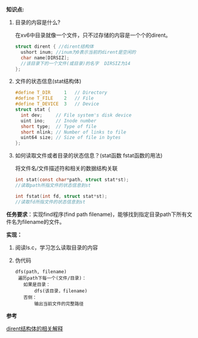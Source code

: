 **知识点:** 

1. 目录的内容是什么?

   在xv6中目录就像一个文件，只不过存储的内容是一个个的dirent。

    ```c
    struct dirent { //dirent结构体
      ushort inum; //inum为0表示当前的dirent是空闲的
      char name[DIRSIZ]; 
      //该目录下的一个文件(或目录)的名字  DIRSIZ为14
    }; 
    ```

2. 文件的状态信息(stat结构体)

   ```c
   #define T_DIR     1   // Directory
   #define T_FILE    2   // File
   #define T_DEVICE  3   // Device
   struct stat {
     int dev;     // File system's disk device
     uint ino;    // Inode number
     short type;  // Type of file   
     short nlink; // Number of links to file
     uint64 size; // Size of file in bytes
   };
   ```

3. 如何读取文件或者目录的状态信息？(stat函数 fstat函数的用法)

   将文件名/文件描述符和相关的数据结构关联

   ```c
   int stat(const char*path, struct stat*st);
   //读取path所指文件的状态信息到st
   
   int fstat(int fd, struct stat*st);
   //读取fd所指文件的状态信息到st
   ```

**任务要求**：实现find程序(find path filename)，能够找到指定目录path下所有文件名为filename的文件。

**实现：** 

 1. 阅读ls.c，学习怎么读取目录的内容

 2. 伪代码

     ```
    dfs(path, filename)
      遍历path下每一个(文件/目录)：
        如果是目录：
            dfs(该目录，filename)
        否侧：
            输出当前文件的完整路径 
     ```

**参考**

[dirent结构体的相关解释](https://pdos.csail.mit.edu/6.828/2012/lec/l-fs.txt) 